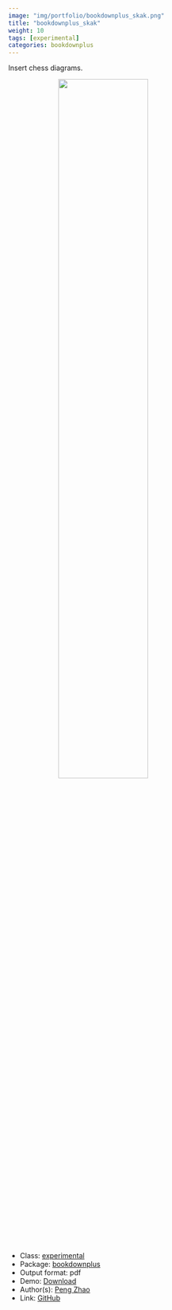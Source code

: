 ```yaml
---
image: "img/portfolio/bookdownplus_skak.png"
title: "bookdownplus_skak"
weight: 10
tags: [experimental]
categories: bookdownplus
---
```


Insert chess diagrams.

<!--more-->

<a href="../../img/portfolio/bookdownplus_skak.png"><img class = "jf-image-shadow" src="../../img/portfolio/bookdownplus_skak.png" style="display: block; margin: auto;" width="60%"></a>

- Class: [experimental](../../tags/experimental)
- Package: [bookdownplus](bookdownplus)
- Output format: pdf
- Demo: [Download](https://pzhaonet.github.io/bookdownplus/upload/skak/showcase/skak.pdf)
- Author(s): [Peng Zhao](https://pzhao.org)
- Link: [GitHub](https://github.com/pzhaonet/bookdownplus)


